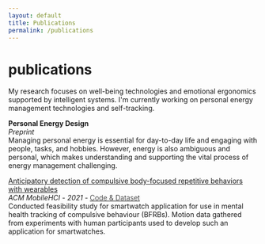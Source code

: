 ```yaml
---
layout: default
title: Publications
permalink: /publications
---
```


# publications

My research focuses on well-being technologies and emotional ergonomics supported by intelligent systems. I'm currently working on personal energy management technologies and self-tracking.

**Personal Energy Design**\
*Preprint*\
Managing personal energy is essential for day-to-day life and engaging with people, tasks, and hobbies. However, energy is also ambiguous and personal, which makes understanding and supporting the vital  process of energy management challenging. 


<a href="https://dl.acm.org/doi/10.1145/3447526.3472061">Anticipatory detection of compulsive body-focused repetitive behaviors with wearables</a>\
*ACM MobileHCI* - *2021* - <a href="https://github.com/Bhorda/BFRBAnticipationDataset" style="font-weight: 300">Code & Dataset</a>\
Conducted feasibility study for smartwatch application for use in mental health tracking of compulsive behaviour (BFRBs). Motion data gathered from experiments with human participants used to develop such an application for smartwatches.


